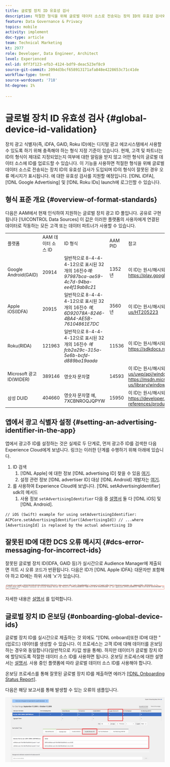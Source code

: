 ```yaml
---
title: 글로벌 장치 ID 유효성 검사
description: 적절한 형식을 위해 글로벌 데이터 소스로 전송되는 장치 ID의 유효성 검사와 ID 형식이 잘못된 경우 오류 메시지에 대해 알아봅니다.
feature: Data Governance & Privacy
topics: mobile
activity: implement
doc-type: article
team: Technical Marketing
kt: 2977
role: Developer, Data Engineer, Architect
level: Experienced
exl-id: 0ff3f123-efb3-4124-bdf9-deac523ef8c9
source-git-commit: 2094d3bcf658913171afa848e4228653c71c41de
workflow-type: tm+mt
source-wordcount: '718'
ht-degree: 1%

---
```


# 글로벌 장치 ID 유효성 검사 {#global-device-id-validation}

장치 광고 식별자(즉, iDFA, GAID, Roku ID)에는 디지털 광고 에코시스템에서 사용할 수 있도록 하기 위해 충족해야 하는 형식 지정 기준이 있습니다. 현재, 고객 및 파트너는 ID의 형식이 제대로 지정되었는지 여부에 대한 알림을 받지 않고 어떤 형식의 글로벌 데이터 소스에 ID를 업로드할 수 있습니다. 이 기능을 사용하면 적절한 형식을 위해 글로벌 데이터 소스로 전송되는 장치 ID의 유효성 검사가 도입되며 ID의 형식이 잘못된 경우 오류 메시지가 표시됩니다. 에 대한 유효성 검사를 지원할 예정입니다. [!DNL iDFA], [!DNL Google Advertising] 및 [!DNL Roku IDs] launch에 로그인할 수 있습니다.

## 형식 표준 개요 {#overview-of-format-standards}

다음은 AAM에서 현재 인식하여 지원하는 글로벌 장치 광고 ID 풀입니다. 공유로 구현됩니다 [!UICONTROL Data Sources] 이 값은 이러한 플랫폼의 사용자에게 연결된 데이터로 작동하는 모든 고객 또는 데이터 파트너가 사용할 수 있습니다.

<table>
  <tr>
   <td>플랫폼 </td>
   <td>AAM 데이터 소스 ID </td>
   <td>ID 형식 </td>
   <td>AAM PID </td>
   <td>참고 </td>
  </tr>
  <tr>
   <td>Google Android(GAID)</td>
   <td>20914</td>
   <td>일반적으로 8-4-4-4-12으로 표시된 32개의 16진수<em>예: 97987bca-ae59-4c7d-94ba-ee4f19ab8c21<br/> </em> </td>
   <td>1352년</td>
   <td>이 ID는 원시/해시되지 않은/변경되지 않은 양식 참조 - <a href="https://play.google.com/about/monetization-ads/ads/ad-id/">https://play.google.com/about/monetization-ads/ads/ad-id/</a></td>
  </tr>
  <tr>
   <td>Apple iOS(IDFA)</td>
   <td>20915</td>
   <td>일반적으로 8-4-4-4-12으로 표시된 32개의 16진수 <em>예, 6D92078A-8246-4BA4-AE5B-76104861E7DC<br /> </em> </td>
   <td>3560년</td>
   <td>이 ID는 원시/해시되지 않은/변경되지 않은 양식 참조 - <a href="https://support.apple.com/en-us/HT205223">https://support.apple.com/en-us/HT205223</a></td>
  </tr>
  <tr>
   <td>Roku(RIDA)</td>
   <td>121963</td>
   <td>일반적으로 8-4-4-4-12으로 표시된 32개의 16진수 <em>예</em> <em>fcb2a29c-315a-5e6b-bcfd-d889ba19aada</em></td>
   <td>11536</td>
   <td>이 ID는 원시/해시되지 않은/변경되지 않은 양식 참조 - <a href="https://sdkdocs.roku.com/display/sdkdoc/Roku+Advertising+Framework">https://sdkdocs.roku.com/display/sdkdoc/Roku+Advertising+Framework</a> </td>
  </tr>
  <tr>
   <td>Microsoft 광고 ID(WIDER)</td>
   <td>389146</td>
   <td>영숫자 문자열</td>
   <td>14593</td>
   <td>이 ID는 원시/해시되지 않은/변경되지 않은 양식 참조 - <a href="https://docs.microsoft.com/en-us/uwp/api/windows.system.userprofile.advertisingmanager.advertisingid">https://docs.microsoft.com/en-us/uwp/api/windows.system.userprofile.advertisingmanager.advertisingid</a><br/><a href="https://msdn.microsoft.com/en-us/library/windows/apps/windows.system.userprofile.advertisingmanager.advertisingid.aspx">https://msdn.microsoft.com/en-us/library/windows/apps/windows.system.userprofile.advertisingmanager.advertisingid.aspx</a></td>
  </tr>
  <tr>
   <td>삼성 DUID</td>
   <td>404660</td>
   <td>영숫자 문자열 예, 7XCBNROQJQPYW</td>
   <td>15950</td>
   <td>이 ID는 원시/해시되지 않은/변경되지 않은 양식 참조 - <a href="https://developer.samsung.com/tv/develop/api-references/samsung-product-api-references/productinfo-api">https://developer.samsung.com/tv/develop/api-references/samsung-product-api-references/productinfo-api</a> </td>
  </tr>
</table>

## 앱에서 광고 식별자 설정 {#setting-an-advertising-identifier-in-the-app}

앱에서 광고주 ID를 설정하는 것은 실제로 두 단계로, 먼저 광고주 ID를 검색한 다음 Experience Cloud에게 보냅니다. 링크는 이러한 단계를 수행하기 위해 아래에 있습니다.

1. ID 검색
   1. [!DNL Apple] 에 대한 정보 [!DNL advertising ID] 찾을 수 있음 [여기](https://developer.apple.com/documentation/adsupport/asidentifiermanager).
   1. 설정 관련 정보 [!DNL advertiser ID] 대상 [!DNL Android] 개발자는 [여기](http://android.cn-mirrors.com/google/play-services/id.html).
1. 를 사용하여 Experience Cloud에 보냅니다. [!DNL setAdvertisingIdentifier] sdk의 메서드
   1. 사용 정보 `setAdvertisingIdentifier` 다음 중 [설명서](https://aep-sdks.gitbook.io/docs/using-mobile-extensions/mobile-core/identity/identity-api-reference#set-an-advertising-identifier) 둘 다 [!DNL iOS] 및 [!DNL Android].

`// iOS (Swift) example for using setAdvertisingIdentifier:`
`ACPCore.setAdvertisingIdentifier([AdvertisingId]) // ...where [AdvertisingId] is replaced by the actual advertising ID`

## 잘못된 ID에 대한 DCS 오류 메시지  {#dcs-error-messaging-for-incorrect-ids}

잘못된 글로벌 장치 ID(IDFA, GAID 등)가 실시간으로 Audience Manager에 제출되면 히트 시 오류 코드가 반환됩니다. 다음은 ID가 [!DNL Apple IDFA]: 대문자만 포함해야 하고 ID에는 하위 사례 &#39;x&#39;가 있습니다.

![오류 이미지](assets/image_4_.png)

자세한 내용은 [설명서](https://experienceleague.adobe.com/docs/audience-manager/user-guide/api-and-sdk-code/dcs/dcs-api-reference/dcs-error-codes.html?lang=en#api-and-sdk-code) 를 입력합니다.

## 글로벌 장치 ID 온보딩 {#onboarding-global-device-ids}

글로벌 장치 ID를 실시간으로 제출하는 것 외에도 &quot;[!DNL onboard]또한 ID에 대한 &quot;(업로드) 데이터를 생성할 수 있습니다. 이 프로세스는 고객 ID에 대해 데이터를 온보딩하는 경우와 동일합니다(일반적으로 키/값 쌍을 통해). 하지만 데이터가 글로벌 장치 ID에 할당되도록 적절한 데이터 소스 ID를 사용하면 됩니다. 온보딩 프로세스에 대한 설명서는 [설명서](https://experienceleague.adobe.com/docs/audience-manager/user-guide/implementation-integration-guides/sending-audience-data/batch-data-transfer-process/batch-data-transfer-overview.html?lang=en#implementation-integration-guides). 사용 중인 플랫폼에 따라 글로벌 데이터 소스 ID를 사용해야 합니다.

온보딩 프로세스를 통해 잘못된 글로벌 장치 ID를 제출하면 에러가 [[!DNL Onboarding Status Report]](https://experienceleague.adobe.com/docs/audience-manager/user-guide/reporting/onboarding-status-report.html?lang=en#reporting).

다음은 해당 보고서를 통해 발생할 수 있는 오류의 샘플입니다.

![오류 이미지](assets/image_5_.png)
